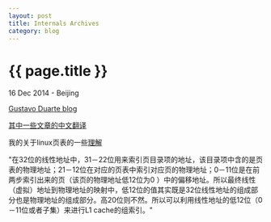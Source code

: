 ```yaml
---
layout: post
title: Internals Archives
category: blog
---
```


{{ page.title }}
================

<p class="meta">16 Dec 2014 - Beijing</p>

[Gustavo Duarte blog](http://duartes.org/gustavo/blog/archives/)

[其中一些文章的中文翻译](http://blog.csdn.net/drshenlei/article/category/551407)

我的关于linux页表的一些[理解](http://blog.csdn.net/drshenlei/article/details/4277959#quote)

"在32位的线性地址中，31－22位用来索引页目录项的地址，该目录项中含的是页表的物理地址；21－12位在对应的页表中索引对应页的物理地址；0－11位是在前两步索引出来的页（该页的物理地址低12位为0 ）中的偏移地址。所以最终线性（虚拟）地址到物理地址的映射中，低12位的值其实既是32位线性地址的组成部分也是物理地址的组成部分。高20位则不然。所以可以利用线性地址的低12位（0－11位或者子集）来进行L1 cache的组索引。"

